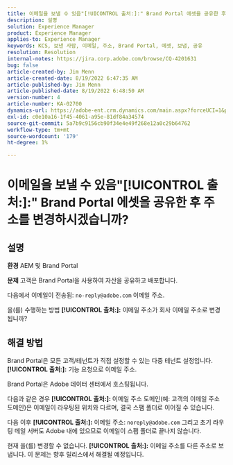 ```yaml
---
title: 이메일을 보낼 수 있음"[!UICONTROL 출처:]:" Brand Portal 에셋을 공유한 후 주소를 변경하시겠습니까?
description: 설명
solution: Experience Manager
product: Experience Manager
applies-to: Experience Manager
keywords: KCS, 보낸 사람, 이메일, 주소, Brand Portal, 에셋, 보냄, 공유
resolution: Resolution
internal-notes: https://jira.corp.adobe.com/browse/CQ-4201631
bug: false
article-created-by: Jim Menn
article-created-date: 8/19/2022 6:47:35 AM
article-published-by: Jim Menn
article-published-date: 8/19/2022 6:48:50 AM
version-number: 4
article-number: KA-02700
dynamics-url: https://adobe-ent.crm.dynamics.com/main.aspx?forceUCI=1&pagetype=entityrecord&etn=knowledgearticle&id=53c07fcc-8a1f-ed11-b83e-0022480866ad
exl-id: c0e10a16-1f45-4061-a95e-81df84a34574
source-git-commit: 5a7b9c9156cb90f34e4e49f268e12a0c29b64762
workflow-type: tm+mt
source-wordcount: '179'
ht-degree: 1%

---
```


# 이메일을 보낼 수 있음&quot;[!UICONTROL 출처:]:&quot; Brand Portal 에셋을 공유한 후 주소를 변경하시겠습니까?

## 설명


<b>환경</b>
AEM 및 Brand Portal

<b>문제</b>
고객은 Brand Portal을 사용하여 자산을 공유하고 배포합니다.

다음에서 이메일이 전송됨: `no-reply@adobe.com` 이메일 주소.

을(를) 수행하는 방법 <b>[!UICONTROL 출처:]:</b> 이메일 주소가 회사 이메일 주소로 변경됩니까?


## 해결 방법


Brand Portal은 모든 고객/테넌트가 직접 설정할 수 있는 다중 테넌트 설정입니다. <b>[!UICONTROL 출처:]:</b> 기능 요청으로 이메일 주소.

Brand Portal은 Adobe 데이터 센터에서 호스팅됩니다.

다음과 같은 경우 <b>[!UICONTROL 출처:]: </b>이메일 주소 도메인(예: 고객의 이메일 주소 도메인)은 이메일이 라우팅된 위치와 다르며, 결국 스팸 폴더로 이어질 수 있습니다.

다음 이후 <b>[!UICONTROL 출처:]:</b> 이메일 주소: `noreply@adobe.com` 그리고 초기 라우팅 메일 서버도 Adobe 내에 있으므로 이메일이 스팸 폴더로 끝나지 않습니다.

현재 을(를) 변경할 수 없습니다. <b>[!UICONTROL 출처:]:</b> 이메일 주소를 다른 주소로 보냅니다. 이 문제는 향후 릴리스에서 해결될 예정입니다.
